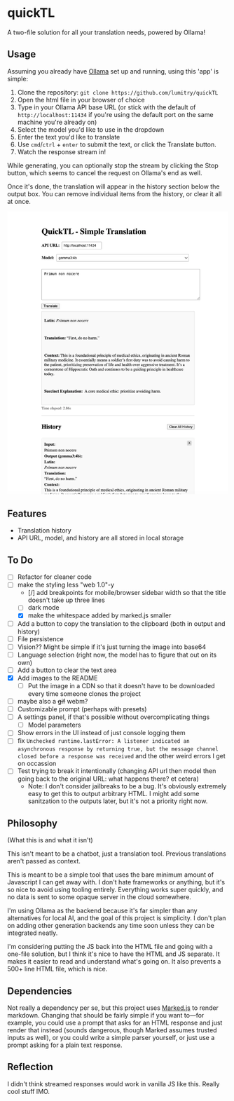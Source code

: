 # quickTL

A two-file solution for all your translation needs, powered by Ollama!

## Usage

Assuming you already have [Ollama](https://github.com/ollama/ollama) set up and running, using this 'app' is simple:

1. Clone the repository: `git clone https://github.com/lumitry/quickTL`
2. Open the html file in your browser of choice
3. Type in your Ollama API base URL (or stick with the default of `http://localhost:11434` if you're using the default port on the same machine you're already on)
4. Select the model you'd like to use in the dropdown
5. Enter the text you'd like to translate
6. Use `cmd`/`ctrl` + `enter` to submit the text, or click the Translate button.
7. Watch the response stream in!

While generating, you can optionally stop the stream by clicking the Stop button, which seems to cancel the request on Ollama's end as well.

Once it's done, the translation will appear in the history section below the output box. You can remove individual items from the history, or clear it all at once.

![Screenshot of the quickTL user interface](./images/quickTL_UI.webp)

## Features

- Translation history
- API URL, model, and history are all stored in local storage

## To Do

- [ ] Refactor for cleaner code
- [ ] make the styling less "web 1.0"-y
  - [/] add breakpoints for mobile/browser sidebar width so that the title doesn't take up three lines
  - [ ] dark mode
  - [x] make the whitespace added by marked.js smaller
- [ ] Add a button to copy the translation to the clipboard (both in output and history)
- [ ] File persistence
- [ ] Vision?? Might be simple if it's just turning the image into base64
- [ ] Language selection (right now, the model has to figure that out on its own)
- [ ] Add a button to clear the text area
- [x] Add images to the README
  - [ ] Put the image in a CDN so that it doesn't have to be downloaded every time someone clones the project
- [ ] maybe also a ~~gif~~ webm?
- [ ] Customizable prompt (perhaps with presets)
- [ ] A settings panel, if that's possible without overcomplicating things
  - [ ] Model parameters
- [ ] Show errors in the UI instead of just console logging them
- [ ] fix `Unchecked runtime.lastError: A listener indicated an asynchronous response by returning true, but the message channel closed before a response was received` and the other weird errors I get on occassion
- [ ] Test trying to break it intentionally (changing API url then model then going back to the original URL: what happens there? et cetera)
  - Note: I don't consider jailbreaks to be a bug. It's obviously extremely easy to get this to output arbitrary HTML. I might add some sanitzation to the outputs later, but it's not a priority right now.

## Philosophy

(What this is and what it isn't)

This isn't meant to be a chatbot, just a translation tool. Previous translations aren't passed as context.

This is meant to be a simple tool that uses the bare minimum amount of Javascript I can get away with. I don't hate frameworks or anything, but it's so nice to avoid using tooling entirely. Everything works super quickly, and no data is sent to some opaque server in the cloud somewhere.

I'm using Ollama as the backend because it's far simpler than any alternatives for local AI, and the goal of this project is simplicity. I don't plan on adding other generation backends any time soon unless they can be integrated neatly.

I'm considering putting the JS back into the HTML file and going with a one-file solution, but I think it's nice to have the HTML and JS separate. It makes it easier to read and understand what's going on. It also prevents a 500+ line HTML file, which is nice.

## Dependencies

Not really a dependency per se, but this project uses [Marked.js](https://marked.js.org) to render markdown. Changing that should be fairly simple if you want to—for example, you could use a prompt that asks for an HTML response and just render that instead (sounds dangerous, though Marked assumes trusted inputs as well), or you could write a simple parser yourself, or just use a prompt asking for a plain text response.

## Reflection

I didn't think streamed responses would work in vanilla JS like this. Really cool stuff IMO.
